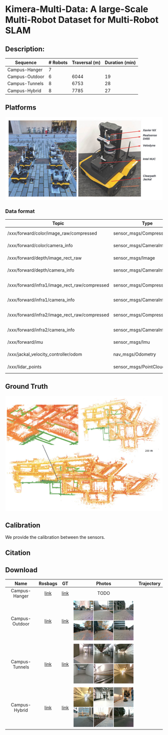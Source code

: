 # Kimera-Multi-Data: A large-Scale Multi-Robot Dataset for Multi-Robot SLAM 

## Description:

<div align="center">

|  Sequence        |  # Robots  |  Traversal (m)    |  Duration (min)  | 
| ---------------- | ---------- | ----------------- | ---------------- |
|  Campus-Hanger   |  7         |                   |                  |
|  Campus-Outdoor  |  6         |  6044             |  19              | 
|  Campus-Tunnels  |  8         |  6753             |  28              | 
|  Campus-Hybrid   |  8         |  7785             |  27              |

</div>

## Platforms

<p align="center"> <img src="figures/jackal_figure.jpg" title="" alt="" data-align="center"> </p>

### Data format

<div align="center">

| Topic                                         | Type                        | Description                        |
| --------------------------------------------- | --------------------------- | ---------------------------------- |
| /xxx/forward/color/image_raw/compressed       | sensor_msgs/CompressedImage | RGB Image from D455                |
| /xxx/forward/color/camera_info                | sensor_msgs/CameraInfo      | RGB Image Camera Info              |
| /xxx/forward/depth/image_rect_raw             | sensor_msgs/Image           | Depth Image from D455              |
| /xxx/forward/depth/camera_info                | sensor_msgs/CameraInfo      | Depth Image Camera Info            |
| /xxx/forward/infra1/image_rect_raw/compressed | sensor_msgs/CompressedImage | Compressed Gray Scale Stereo Left  |
| /xxx/forward/infra1/camera_info               | sensor_msgs/CameraInfo      | Stereo Left Camera Info            |
| /xxx/forward/infra2/image_rect_raw/compressed | sensor_msgs/CompressedImage | Compressed Gray Scale Stereo Right |
| /xxx/forward/infra2/camera_info               | sensor_msgs/CameraInfo      | Stereo Right Camera Info           |
| /xxx/forward/imu                              | sensor_msgs/Imu             | IMU from D455                      |
| /xxx/jackal_velocity_controller/odom          | nav_msgs/Odometry           | Wheel Odometry                     |
| /xxx/lidar_points                             | sensor_msgs/PointCloud2     | Lidar Point Cloud                  |

</div>

## Ground Truth

<p align="center"> <img src="figures/gt_map_mit.jpg" title="" alt="" data-align="center"> </p>

</div>

## Calibration

We provide the calibration between the sensors.


## Citation

## Download

| Name | Rosbags | GT | Photos | Trajectory | 
|:-:|:-:|:-:|:-:|:-:|
| Campus-Hanger  | [link](https://xkcd.com/1906/)                | [link](https://drive.google.com/drive/folders/1h6Lajyw52Ud7gsl515DSpeOMRzjDDRjt?usp=share_link) | TODO                                                              |  |
| Campus-Outdoor | [link](https://xkcd.com/1906/)                | [link](https://drive.google.com/drive/folders/1Pcmm3OVWVAMJvRtRbfHy1H6ecl4VZ07b?usp=share_link) | <img src="figures/photos_outdoor.jpg" alt="drawing" width="400"/> |  |
| Campus-Tunnels | [link](https://xkcd.com/1906/)                | [link](https://drive.google.com/drive/folders/1pewS3on3ZUma5BqjwP_yg3u-nwBghMzr?usp=share_link) | <img src="figures/photos_tunnels.jpg" alt="drawing" width="400"/> |  | 
| Campus-Hybrid  | [link](https://xkcd.com/1906/)                | [link](https://drive.google.com/drive/folders/1Gyw9E8j_9zlzklhPFy4VcKsgnr6oSiu1?usp=share_link) | <img src="figures/photos_hybrid.jpg" alt="drawing" width="400"/>  |  |

